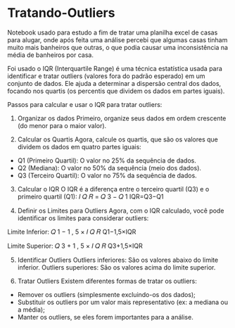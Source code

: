 # Tratando-Outliers

Notebook usado para estudo a fim de tratar uma planilha excel de casas para alugar, onde após feita uma análise percebi que algumas casas tinham muito mais banheiros que outras, o que podia causar uma inconsistência na média de banheiros por casa.

Foi usado o IQR (Interquartile Range) é uma técnica estatística usada para identificar e tratar outliers (valores fora do padrão esperado) em um conjunto de dados. Ele ajuda a determinar a dispersão central dos dados, focando nos quartis (os percentis que dividem os dados em partes iguais).

Passos para calcular e usar o IQR para tratar outliers:
1. Organizar os dados
Primeiro, organize seus dados em ordem crescente (do menor para o maior valor).

2. Calcular os Quartis
Agora, calcule os quartis, que são os valores que dividem os dados em quatro partes iguais:

- Q1 (Primeiro Quartil): O valor no 25% da sequência de dados.
- Q2 (Mediana): O valor no 50% da sequência (meio dos dados).
- Q3 (Terceiro Quartil): O valor no 75% da sequência de dados.
  
3. Calcular o IQR
O IQR é a diferença entre o terceiro quartil (Q3) e o primeiro quartil (Q1): 
𝐼
𝑄
𝑅
=
𝑄
3
−
𝑄
1
IQR=Q3−Q1

4. Definir os Limites para Outliers
Agora, com o IQR calculado, você pode identificar os limites para considerar outliers:

Limite Inferior: 
𝑄
1
−
1
,
5
×
𝐼
𝑄
𝑅
Q1−1,5×IQR

Limite Superior: 
𝑄
3
+
1
,
5
×
𝐼
𝑄
𝑅
Q3+1,5×IQR

5. Identificar Outliers
Outliers inferiores: São os valores abaixo do limite inferior.
Outliers superiores: São os valores acima do limite superior.

6. Tratar Outliers
Existem diferentes formas de tratar os outliers:

 - Remover os outliers (simplesmente excluindo-os dos dados);
 - Substituir os outliers por um valor mais representativo (ex: a mediana ou a média);
 - Manter os outliers, se eles forem importantes para a análise.
